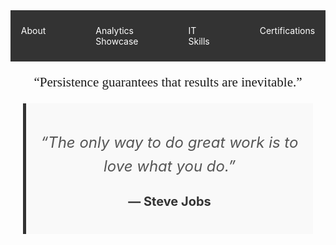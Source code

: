 <nav style="background-color: #333; padding: 10px;">
        <ul style="list-style-type: none; margin: 0; padding: 0; display: flex; justify-content: center;">
            <li style="margin: 0 20px;">
                <a href="#home" target="_blank" style="color: white; text-decoration: none; padding: 14px 20px; display: block;">About</a></li>
            <li style="margin: 0 20px;">
                <a href="https://mbhagwan.github.io/portfolio.html" target="_blank" style="color: white; text-decoration: none; padding: 14px 20px; display: block;">Analytics Showcase</a></li>
            <li style="margin: 0 20px;">
                <a href="#services" target="_blank" style="color: white; text-decoration: none; padding: 14px 20px; display: block;">IT Skills</a></li>
            <li style="margin: 0 20px;">
                <a href="https://mbhagwan.github.io/certified_skills.html" target="_blank" style="color: white; text-decoration: none; padding: 14px 20px; display: block;">Certifications</a></li>
        </ul>
</nav>

<center>
<span style="font-family:Papyrus; font-size:1.5em;">
  <p><q>Persistence guarantees that results are inevitable.</q></p>
</span>
</center>



<div style="background-color: #f9f9f9; padding: 20px; border-left: 5px solid #333; margin: 20px; max-width: 600px;">
        <p style="font-size: 24px; font-style: italic; color: #555; text-align: center; line-height: 1.6;">
            “The only way to do great work is to love what you do.”
        </p>
        <p style="font-size: 20px; font-weight: bold; text-align: center; color: #333; margin-top: 10px;">
            — Steve Jobs
        </p>
</div>
